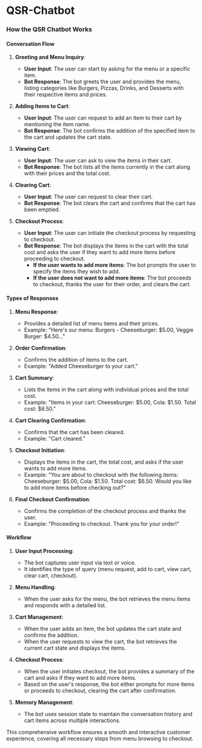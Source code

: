 # QSR-Chatbot

### How the QSR Chatbot Works

#### Conversation Flow

1. **Greeting and Menu Inquiry**:
   - **User Input**: The user can start by asking for the menu or a specific item.
   - **Bot Response**: The bot greets the user and provides the menu, listing categories like Burgers, Pizzas, Drinks, and Desserts with their respective items and prices.

2. **Adding Items to Cart**:
   - **User Input**: The user can request to add an item to their cart by mentioning the item name.
   - **Bot Response**: The bot confirms the addition of the specified item to the cart and updates the cart state.

3. **Viewing Cart**:
   - **User Input**: The user can ask to view the items in their cart.
   - **Bot Response**: The bot lists all the items currently in the cart along with their prices and the total cost.

4. **Clearing Cart**:
   - **User Input**: The user can request to clear their cart.
   - **Bot Response**: The bot clears the cart and confirms that the cart has been emptied.

5. **Checkout Process**:
   - **User Input**: The user can initiate the checkout process by requesting to checkout.
   - **Bot Response**: The bot displays the items in the cart with the total cost and asks the user if they want to add more items before proceeding to checkout.
     - **If the user wants to add more items**: The bot prompts the user to specify the items they wish to add.
     - **If the user does not want to add more items**: The bot proceeds to checkout, thanks the user for their order, and clears the cart.

#### Types of Responses

1. **Menu Response**:
   - Provides a detailed list of menu items and their prices.
   - Example: "Here's our menu: Burgers - Cheeseburger: $5.00, Veggie Burger: $4.50..."

2. **Order Confirmation**:
   - Confirms the addition of items to the cart.
   - Example: "Added Cheeseburger to your cart."

3. **Cart Summary**:
   - Lists the items in the cart along with individual prices and the total cost.
   - Example: "Items in your cart: Cheeseburger: $5.00, Cola: $1.50. Total cost: $6.50."

4. **Cart Clearing Confirmation**:
   - Confirms that the cart has been cleared.
   - Example: "Cart cleared."

5. **Checkout Initiation**:
   - Displays the items in the cart, the total cost, and asks if the user wants to add more items.
   - Example: "You are about to checkout with the following items: Cheeseburger: $5.00, Cola: $1.50. Total cost: $6.50. Would you like to add more items before checking out?"

6. **Final Checkout Confirmation**:
   - Confirms the completion of the checkout process and thanks the user.
   - Example: "Proceeding to checkout. Thank you for your order!"

#### Workflow

1. **User Input Processing**:
   - The bot captures user input via text or voice.
   - It identifies the type of query (menu request, add to cart, view cart, clear cart, checkout).

2. **Menu Handling**:
   - When the user asks for the menu, the bot retrieves the menu items and responds with a detailed list.

3. **Cart Management**:
   - When the user adds an item, the bot updates the cart state and confirms the addition.
   - When the user requests to view the cart, the bot retrieves the current cart state and displays the items.

4. **Checkout Process**:
   - When the user initiates checkout, the bot provides a summary of the cart and asks if they want to add more items.
   - Based on the user's response, the bot either prompts for more items or proceeds to checkout, clearing the cart after confirmation.

5. **Memory Management**:
   - The bot uses session state to maintain the conversation history and cart items across multiple interactions.

This comprehensive workflow ensures a smooth and interactive customer experience, covering all necessary steps from menu browsing to checkout.
